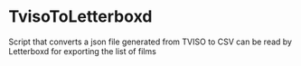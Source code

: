 # TvisoToLetterboxd
Script that converts a json file generated from TVISO to CSV can be read by Letterboxd for exporting the list of films
